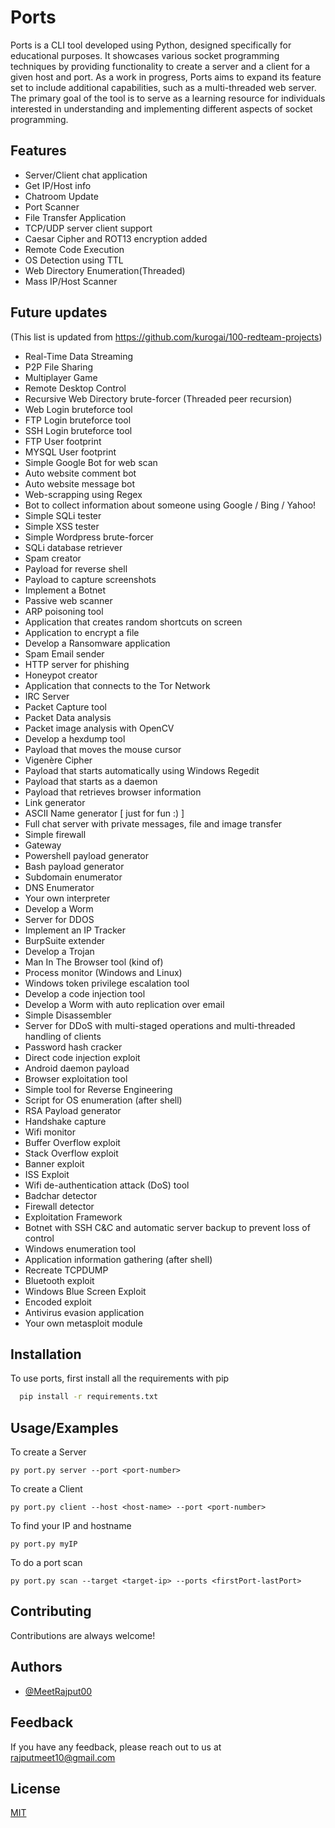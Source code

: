 
# Ports

Ports is a CLI tool developed using Python, designed specifically for educational purposes. It showcases various socket programming techniques by providing functionality to create a server and a client for a given host and port. As a work in progress, Ports aims to expand its feature set to include additional capabilities, such as a multi-threaded web server. The primary goal of the tool is to serve as a learning resource for individuals interested in understanding and implementing different aspects of socket programming.


## Features

- Server/Client chat application
- Get IP/Host info
- Chatroom Update
- Port Scanner
- File Transfer Application
- TCP/UDP server client support
- Caesar Cipher and ROT13 encryption added
- Remote Code Execution
- OS Detection using TTL
- Web Directory Enumeration(Threaded)
- Mass IP/Host Scanner

## Future updates
(This list is updated from https://github.com/kurogai/100-redteam-projects)
- Real-Time Data Streaming
- P2P File Sharing
- Multiplayer Game
- Remote Desktop Control
- Recursive Web Directory brute-forcer (Threaded peer recursion)
- Web Login bruteforce tool
- FTP Login bruteforce tool
- SSH Login bruteforce tool 
- FTP User footprint
- MYSQL User footprint
- Simple Google Bot for web scan
- Auto website comment bot
- Auto website message bot
- Web-scrapping using Regex
- Bot to collect information about someone using Google / Bing / Yahoo! 
- Simple SQLi tester
- Simple XSS tester
- Simple Wordpress brute-forcer
- SQLi database retriever
- Spam creator
- Payload for reverse shell
- Payload to capture screenshots
- Implement a Botnet
- Passive web scanner
- ARP poisoning tool
- Application that creates random shortcuts on screen
- Application to encrypt a file 
- Develop a Ransomware application
- Spam Email sender
- HTTP server for phishing
- Honeypot creator
- Application that connects to the Tor Network
- IRC Server
- Packet Capture tool
- Packet Data analysis
- Packet image analysis with OpenCV
- Develop a hexdump tool 
- Payload that moves the mouse cursor
- Vigenère Cipher
- Payload that starts automatically using Windows Regedit
- Payload that starts as a daemon
- Payload that retrieves browser information
- Link generator
- ASCII Name generator [ just for fun :) ]
- Full chat server with private messages, file and image transfer
- Simple firewall
- Gateway
- Powershell payload generator
- Bash payload generator
- Subdomain enumerator
- DNS Enumerator
- Your own interpreter
- Develop a Worm
- Server for DDOS
- Implement an IP Tracker
- BurpSuite extender
- Develop a Trojan
- Man In The Browser tool (kind of)
- Process monitor (Windows and Linux)
- Windows token privilege escalation tool
- Develop a code injection tool
- Develop a Worm with auto replication over email
- Simple Disassembler
- Server for DDoS with multi-staged operations and multi-threaded handling of clients
- Password hash cracker
- Direct code injection exploit
- Android daemon payload
- Browser exploitation tool
- Simple tool for Reverse Engineering
- Script for OS enumeration (after shell)
- RSA Payload generator
- Handshake capture
- Wifi monitor
- Buffer Overflow exploit
- Stack Overflow exploit
- Banner exploit
- ISS Exploit
- Wifi de-authentication attack (DoS) tool
- Badchar detector
- Firewall detector
- Exploitation Framework
- Botnet with SSH C&C and automatic server backup to prevent loss of control
- Windows enumeration tool
- Application information gathering (after shell)
- Recreate TCPDUMP
- Bluetooth exploit
- Windows Blue Screen Exploit
- Encoded exploit
- Antivirus evasion application
- Your own metasploit module



## Installation

To use ports, first install all the requirements with pip

```bash
  pip install -r requirements.txt
```

## Usage/Examples

To create a Server
```
py port.py server --port <port-number>
```
To create a Client
```
py port.py client --host <host-name> --port <port-number>
```
To find your IP and hostname
```
py port.py myIP
```
To do a port scan
```
py port.py scan --target <target-ip> --ports <firstPort-lastPort>
```


## Contributing

Contributions are always welcome!


## Authors

- [@MeetRajput00](https://www.github.com/MeetRajput00)


## Feedback

If you have any feedback, please reach out to us at rajputmeet10@gmail.com

    
## License

[MIT](https://choosealicense.com/licenses/mit/)




